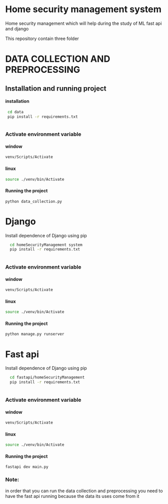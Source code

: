 
# Home security management system

Home security management which will help during the study of ML fast api and django 

This repository contain three folder 






# DATA COLLECTION AND PREPROCESSING
## Installation and running project
#### installation
```bash
 cd data
 pip install -r requirements.txt
 
```
### Activate  environment variable
#### window
```bash
venv/Scripts/Activate
```

#### linux

```bash
source ./venv/bin/Activate

```

#### Running the project
```
python data_collection.py
```


# Django

Install dependence of Django using pip

```bash
  cd homeSecurityManagement system
  pip install -r requirements.txt
 
```

### Activate  environment variable
#### window
```bash
venv/Scripts/Activate
```

#### linux

```bash
source ./venv/bin/Activate

```

#### Running the project
```
python manage.py runserver
```
    

# Fast api

Install dependence of Django using pip

```bash
  cd fastapi/homeSecurityManagement
  pip install -r requirements.txt
  
```

### Activate  environment variable
#### window
```bash
venv/Scripts/Activate
```

#### linux

```bash
source ./venv/bin/Activate

```

#### Running the project
```
fastapi dev main.py
```

### Note:
in order that you can run the data collection and preprocessing you need to have the fast api running because the data its uses come from it

